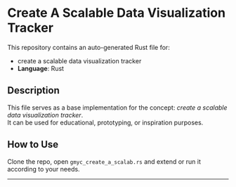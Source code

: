 # Create A Scalable Data Visualization Tracker

This repository contains an auto-generated Rust file for:

- create a scalable data visualization tracker
- **Language**: Rust

## Description

This file serves as a base implementation for the concept: *create a scalable data visualization tracker*.  
It can be used for educational, prototyping, or inspiration purposes.

## How to Use

Clone the repo, open `gmyc_create_a_scalab.rs` and extend or run it according to your needs.

---


